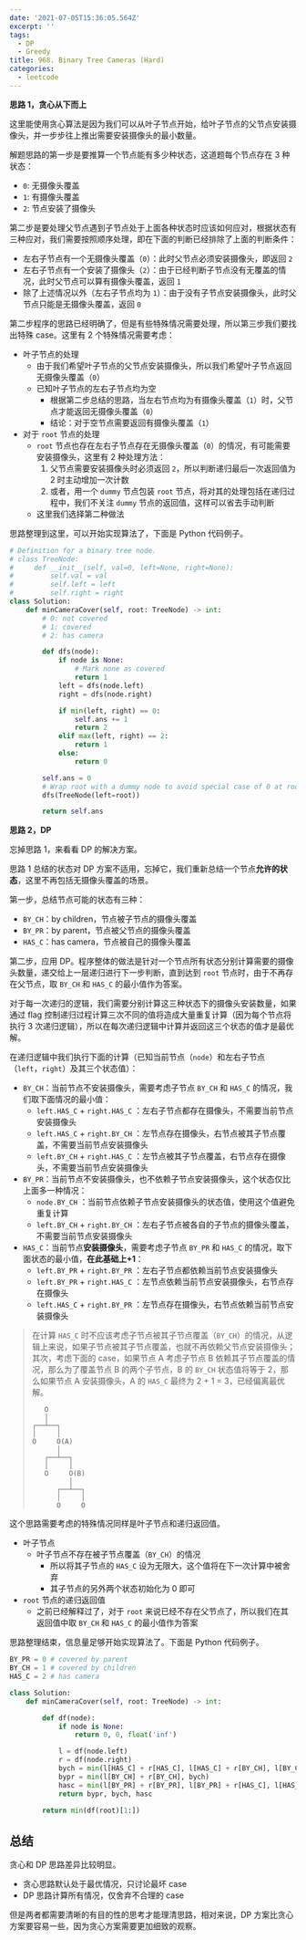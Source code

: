 ```yaml
---
date: '2021-07-05T15:36:05.564Z'
excerpt: ''
tags:
  - DP
  - Greedy
title: 968. Binary Tree Cameras (Hard)
categories:
  - leetcode
---
```


**思路 1，贪心从下而上**

这里能使用贪心算法是因为我们可以从叶子节点开始，给叶子节点的父节点安装摄像头，并一步步往上推出需要安装摄像头的最小数量。

解题思路的第一步是要推算一个节点能有多少种状态，这道题每个节点存在 3 种状态：

- `0`: 无摄像头覆盖
- `1`: 有摄像头覆盖
- `2`: 节点安装了摄像头

第二步是要处理父节点遇到子节点处于上面各种状态时应该如何应对，根据状态有三种应对，我们需要按照顺序处理，即在下面的判断已经排除了上面的判断条件：

- 左右子节点有一个无摄像头覆盖（`0`）：此时父节点必须安装摄像头，即返回 `2`
- 左右子节点有一个安装了摄像头（`2`）：由于已经判断子节点没有无覆盖的情况，此时父节点可以算有摄像头覆盖，返回 `1`
- 除了上述情况以外（左右子节点均为 `1`）：由于没有子节点安装摄像头，此时父节点只能是无摄像头覆盖，返回 `0`

第二步程序的思路已经明确了，但是有些特殊情况需要处理，所以第三步我们要找出特殊 case。这里有 2 个特殊情况需要考虑：

- 叶子节点的处理
  - 由于我们希望叶子节点的父节点安装摄像头，所以我们希望叶子节点返回无摄像头覆盖（`0`）
  - 已知叶子节点的左右子节点均为空
    - 根据第二步总结的思路，当左右节点均为有摄像头覆盖（`1`）时，父节点才能返回无摄像头覆盖（`0`）
    - 结论：对于空节点需要返回有摄像头覆盖（`1`）
- 对于 `root` 节点的处理
  - `root` 节点也存在左右子节点存在无摄像头覆盖（`0`）的情况，有可能需要安装摄像头，这里有 2 种处理方法：
    1. 父节点需要安装摄像头时必须返回 `2`，所以判断递归最后一次返回值为 2 时主动增加一次计数
    2. 或者，用一个 `dummy` 节点包装 `root` 节点，将对其的处理包括在递归过程中，我们不关注 `dummy` 节点的返回值，这样可以省去手动判断
  - 这里我们选择第二种做法

思路整理到这里，可以开始实现算法了，下面是 Python 代码例子。

```python
# Definition for a binary tree node.
# class TreeNode:
#     def __init__(self, val=0, left=None, right=None):
#         self.val = val
#         self.left = left
#         self.right = right
class Solution:
    def minCameraCover(self, root: TreeNode) -> int:
        # 0: not covered
        # 1: covered
        # 2: has camera

        def dfs(node):
            if node is None:
                # Mark none as covered
                return 1
            left = dfs(node.left)
            right = dfs(node.right)

            if min(left, right) == 0:
                self.ans += 1
                return 2
            elif max(left, right) == 2:
                return 1
            else:
                return 0

        self.ans = 0
        # Wrap root with a dummy node to avoid special case of 0 at root.
        dfs(TreeNode(left=root))

        return self.ans
```

**思路 2，DP**

忘掉思路 1，来看看 DP 的解决方案。

思路 1 总结的状态对 DP 方案不适用，忘掉它，我们重新总结一个节点**允许的状态**，这里不再包括无摄像头覆盖的场景。

第一步，总结节点可能的状态有三种：

- `BY_CH`：by children，节点被子节点的摄像头覆盖
- `BY_PR`：by parent，节点被父节点的摄像头覆盖
- `HAS_C`：has camera，节点被自己的摄像头覆盖

第二步，应用 DP。程序整体的做法是针对一个节点所有状态分别计算需要的摄像头数量，递交给上一层递归进行下一步判断，直到达到 `root` 节点时，由于不再存在父节点，取 `BY_CH` 和 `HAS_C` 的最小值作为答案。

对于每一次递归的逻辑，我们需要分别计算这三种状态下的摄像头安装数量，如果通过 flag 控制递归过程计算三次不同的值将造成大量重复计算（因为每个节点将执行 3 次递归逻辑），所以在每次递归逻辑中计算并返回这三个状态的值才是最优解。

在递归逻辑中我们执行下面的计算（已知当前节点（`node`）和左右子节点（`left`，`right`）及其三个状态值）：

- `BY_CH`：当前节点不安装摄像头，需要考虑子节点 `BY_CH` 和 `HAS_C` 的情况，我们取下面情况的最小值：
  - `left.HAS_C` + `right.HAS_C` ：左右子节点都存在摄像头，不需要当前节点安装摄像头
  - `left.HAS_C` + `right.BY_CH` ：左节点存在摄像头，右节点被其子节点覆盖，不需要当前节点安装摄像头
  - `left.BY_CH` + `right.HAS_C` ：左节点被其子节点覆盖，右节点存在摄像头，不需要当前节点安装摄像头
- `BY_PR`：当前节点不安装摄像头，也不依赖子节点安装摄像头，这个状态仅比上面多一种情况：
  - `node.BY_CH` ：当前节点依赖子节点安装摄像头的状态值，使用这个值避免重复计算
  - `left.BY_CH` + `right.BY_CH` ：左右子节点被各自的子节点的摄像头覆盖，不需要当前节点安装摄像头
- `HAS_C`：当前节点**安装摄像头**，需要考虑子节点 `BY_PR` 和 `HAS_C` 的情况，取下面状态的最小值，**在此基础上+1**：
  - `left.BY_PR` + `right.BY_PR` ：左右子节点都依赖当前节点安装摄像头
  - `left.BY_PR` + `right.HAS_C` ：左节点依赖当前节点安装摄像头，右节点存在摄像头
  - `left.HAS_C` + `right.BY_PR` ：左节点存在摄像头，右节点依赖当前节点安装摄像头

> 在计算 `HAS_C` 时不应该考虑子节点被其子节点覆盖（`BY_CH`）的情况，从逻辑上来说，如果子节点被其子节点覆盖，也就不再依赖父节点安装摄像头；其次，考虑下面的 case，如果节点 A 考虑子节点 B 依赖其子节点覆盖的情况，那么为了覆盖节点 B 的两个子节点，B 的 `BY_CH` 状态值将等于 2，那么如果节点 A 安装摄像头，A 的 `HAS_C` 最终为 2 + 1 = 3，已经偏离最优解。
>
> ```
>    O
>    │
> ┌──┴──┐
> │     │
> O     O(A)
>       │
>    ┌──┴──┐
>    │     │
>    O     O(B)
>          │
>       ┌──┴──┐
>       │     │
>       O     O
> ```

这个思路需要考虑的特殊情况同样是叶子节点和递归返回值。

- 叶子节点
  - 叶子节点不存在被子节点覆盖（`BY_CH`）的情况
    - 所以将其子节点的 `HAS_C` 设为无限大，这个值将在下一次计算中被舍弃
    - 其子节点的另外两个状态初始化为 0 即可
- `root` 节点的递归返回值
  - 之前已经解释过了，对于 `root` 来说已经不存在父节点了，所以我们在其返回值中取 `BY_CH` 和 `HAS_C` 的最小值作为答案

思路整理结束，信息量足够开始实现算法了。下面是 Python 代码例子。

```python
BY_PR = 0 # covered by parent
BY_CH = 1 # covered by children
HAS_C = 2 # has camera

class Solution:
    def minCameraCover(self, root: TreeNode) -> int:

        def df(node):
            if node is None:
                return 0, 0, float('inf')

            l = df(node.left)
            r = df(node.right)
            bych = min(l[HAS_C] + r[HAS_C], l[HAS_C] + r[BY_CH], l[BY_CH] + r[HAS_C])
            bypr = min(l[BY_CH] + r[BY_CH], bych)
            hasc = min(l[BY_PR] + r[BY_PR], l[BY_PR] + r[HAS_C], l[HAS_C] + r[BY_PR]) + 1
            return bypr, bych, hasc

        return min(df(root)[1:])
```

## 总结

贪心和 DP 思路差异比较明显。

- 贪心思路默认处于最优情况，只讨论最坏 case
- DP 思路计算所有情况，仅舍弃不合理的 case

但是两者都需要清晰的有目的性的思考才能理清思路，相对来说，DP 方案比贪心方案要容易一些，因为贪心方案需要更加细致的观察。

